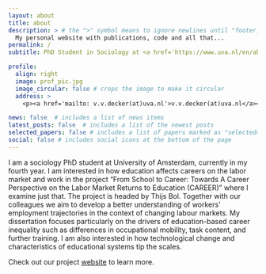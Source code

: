 ```yaml
---
layout: about
title: about
description: > # the ">" symbol means to ignore newlines until "footer_text:"
  My personal website with publications, code and all that...
permalink: /
subtitle: PhD Student in Sociology at <a href='https://www.uva.nl/en/about-the-uva/organisation/faculties/faculty-of-social-and-behavioural-sciences/disciplines/sociology/sociology.html'>University of Amsterdam</a>.

profile:
  align: right
  image: prof_pic.jpg
  image_circular: false # crops the image to make it circular
  address: >
    <p><a href='mailto: v.v.decker(at)uva.nl'>v.v.decker(at)uva.nl</a></p>

news: false  # includes a list of news items
latest_posts: false  # includes a list of the newest posts
selected_papers: false # includes a list of papers marked as "selected={true}"
social: false # includes social icons at the bottom of the page
---
```


I am a sociology PhD student at University of Amsterdam, currently in my fourth year. I am interested in how education affects careers on the labor market and work in the project “From School to Career: Towards A Career Perspective on the Labor Market Returns to Education (CAREER)” where I examine just that. The project is headed by Thijs Bol. Together with our colleagues we aim to develop a better understanding of workers’ employment trajectories in the context of changing labour markets. My dissertation focuses particularly on the drivers of education-based career inequality such as differences in occupational mobility, task content, and further training. I am also interested in how technological change and characteristics of educational systems tip the scales.

Check out our project [website](https://careerproject.eu/) to learn more.

